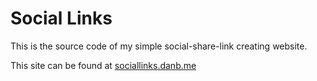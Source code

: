 # Social Links

This is the source code of my simple social-share-link creating website.

This site can be found at [sociallinks.danb.me](sociallinks.danb.me)